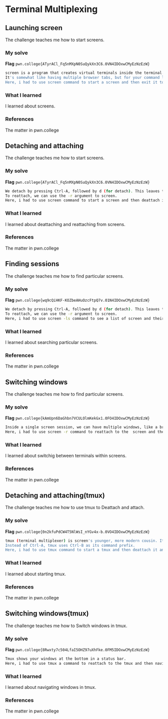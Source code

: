 # Terminal Multiplexing
## Launching screen
The challenge teaches me how to start screens.
### My solve
**Flag** `pwn.college{ATyrACl_Fq5nMXpN0SuQykXn3C6.0VN4IDOxwCMyEzNzEzW}`
```bash
screen is a program that creates virtual terminals inside the terminal.
It's somewhat like having multiple browser tabs, but for your command line
Here, i had to use screen command to start a screen and then exit it to get my flag.
```
### What I learned
I learned about screens.
### References
The matter in pwn.college


## Detaching and attaching
The challenge teaches me how to start screens.
### My solve
**Flag** `pwn.college{ATyrACl_Fq5nMXpN0SuQykXn3C6.0VN4IDOxwCMyEzNzEzW}`
```bash
We detach by pressing Ctrl-A, followed by d (for detach). This leaves the session running in the background while we return to our normal terminal.
To reattach, we can use the -r argument to screen.
Here, i had to use screen command to start a screen and then deattach it and then run /challenge/run and then reattach  to get my flag.
```
### What I learned
I learned about deattaching and reattaching from screens.
### References
The matter in pwn.college


## Finding sessions
The challenge teaches me how to find particular screens.
### My solve
**Flag** `pwn.college{wq9cQiHKF-KOZbeAHuOzcFtpQ7v.01N4IDOxwCMyEzNzEzW}`
```bash
We detach by pressing Ctrl-A, followed by d (for detach). This leaves the session running in the background while we return to our normal terminal.
To reattach, we can use the -r argument to screen.
Here, i had to use screen -ls command to see a list of screen and their ids then nagivate through them by attaching and detaching to get my flag.
```
### What I learned
I learned about searching particular screens.
### References 
The matter in pwn.college


## Switching windows
The challenge teaches me how to find particular screens.
### My solve
**Flag** `pwn.college{kAmUpn6DaGhbn7VCULOlmKekGx1.0FO4IDOxwCMyEzNzEzW}`
```bash
Inside a single screen session, we can have multiple windows, like a browser has multiple tabs. This can be super handy for organizing different tasks.
Here, i had to use screen -r command to reattach to the  screen and then navigate to window 0 of it using ctr-a 0 button  to get my flag.
```
### What I learned
I learned about switchig between terminals within screens.
### References 
The matter in pwn.college


## Detaching and attaching(tmux)
The challenge teaches me how to use tmux to Deattach and attach.
### My solve
**Flag** `pwn.college{0n2kfuPdCW4T5NlWsI_nYGv4x-b.0VO4IDOxwCMyEzNzEzW}`
```bash
tmux (terminal multiplexer) is screen's younger, more modern cousin. It does all the same things but with some different key bindings.
Instead of Ctrl-A, tmux uses Ctrl-B as its command prefix.
Here, i had to use tmux command to start a tmux and then deattach it and then run /challenge/run and then reattach  to get my flag.
```
### What I learned
I learned about starting tmux.
### References 
The matter in pwn.college


## Switching windows(tmux)
The challenge teaches me how to Switch windows in tmux.
### My solve
**Flag** `pwn.college{8Rwxty7c504LfaI5OHZ97uXhFke.0FM5IDOxwCMyEzNzEzW}`
```bash
Tmux shows your windows at the bottom in a status bar.
Here, i had to use tmux a command to reattach to the tmux and then navigate to window 0 of it using ctr-b 0 button  to get my flag.
```
### What I learned
I learned about navigating windows in tmux.
### References 
The matter in pwn.college

